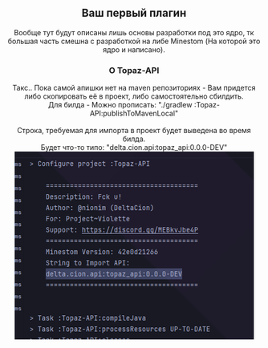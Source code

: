 <h2 align="center">Ваш первый плагин</h2>
	<p align="center">
		Вообще тут будут описаны лишь основы разработки под это ядро, тк большая часть смешна с разработкой на либе Minestom (На которой это ядро и написано).
	</p>
<h3 align="center">О Topaz-API</h3>
	<p align="center">
		Такс.. Пока самой апишки нет на maven репозиториях - Вам придется либо скопировать её в проект, либо самостоятельно сбилдить.
		<br>
		Для билда - Можно прописать:
		"./gradlew :Topaz-API:publishToMavenLocal"
		<br><br>
		Строка, требуемая для импорта в проект будет выведена во время билда.
		<br>
		Будет что-то типо:
		"delta.cion.api:topaz_api:0.0.0-DEV"
		<br>
		<img src="../../../img/docs/ApiImportStringSample.png" alt="Строка импорта api">
	</p>
